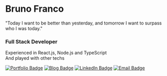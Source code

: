 <h1> Bruno Franco </h1>
"Today I want to be better than yesterday, and tomorrow I want to surpass who I was today."

<h3> Full Stack Developer </h3>

Experienced in React.js, Node.js and TypeScript <br> And played with other techs

[![Portfolio Badge](https://img.shields.io/badge/-Portfolio-1?style=for-the-badge&logo=React&logoColor=white&labelColor=%23232427&color=%232cb67d)](https://brnofranco.vercel.app/) 
[![Blog Badge](https://img.shields.io/badge/-Blog-1?style=for-the-badge&logo=Blogger&logoColor=white&labelColor=%23232427&color=%232cb67d)](https://brnoblog.vercel.app/) 
[![LinkedIn Badge](https://img.shields.io/badge/-LinkedIn-1?style=for-the-badge&logo=Linkedin&labelColor=%23232427&color=%232cb67d)](https://www.linkedin.com/in/brunofmoraes/)
[![Email Badge](https://img.shields.io/badge/-Email-1?style=for-the-badge&logo=GMail&logoColor=white&labelColor=%23232427&color=%232cb67d)](mailto:brunofrancodemoraes@gmail.com)
